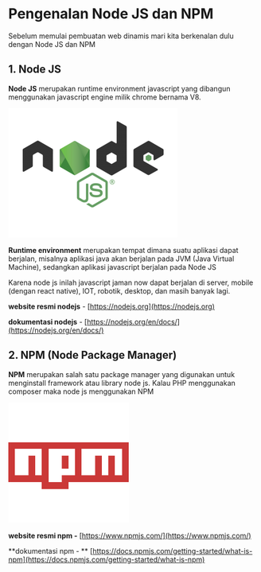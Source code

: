 # Pengenalan Node JS dan NPM

Sebelum memulai pembuatan web dinamis mari kita berkenalan dulu dengan Node JS dan NPM



## 1. Node JS

**Node JS** merupakan runtime environment javascript yang dibangun menggunakan javascript engine milik chrome bernama V8.

![nodejs](nodejs.png)

**Runtime environment** merupakan tempat dimana suatu aplikasi dapat berjalan, misalnya aplikasi java akan berjalan pada JVM (Java Virtual Machine), sedangkan aplikasi javascript berjalan pada Node JS

Karena node js inilah javascript jaman now dapat berjalan di server, mobile (dengan react native), IOT, robotik, desktop, dan masih banyak lagi.

**website resmi nodejs** - [https://nodejs.org](https://nodejs.org)

**dokumentasi nodejs** - [https://nodejs.org/en/docs/](https://nodejs.org/en/docs/)



## 2. NPM (Node Package Manager)

**NPM** merupakan salah satu package manager yang digunakan untuk menginstall framework atau library node js. Kalau PHP menggunakan composer maka node js menggunakan NPM

![npm](npm.png)

**website resmi npm -** [https://www.npmjs.com/](https://www.npmjs.com/)

**dokumentasi npm - ** [https://docs.npmjs.com/getting-started/what-is-npm](https://docs.npmjs.com/getting-started/what-is-npm)